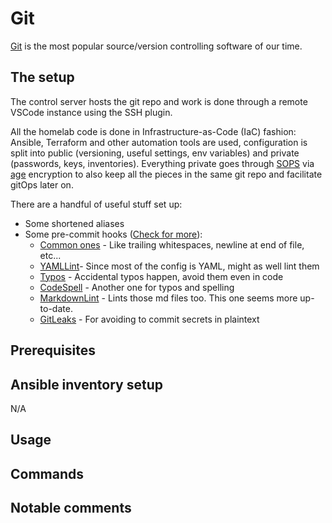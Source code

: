 # Git

[Git](https://git-scm.com/) is the most popular source/version controlling software of our time.

## The setup

The control server hosts the git repo and work is done through a remote VSCode instance using the SSH plugin.

All the homelab code is done in Infrastructure-as-Code (IaC) fashion: Ansible, Terraform and other automation tools are used, configuration is split into public (versioning, useful settings, env variables) and private (passwords, keys, inventories). Everything private goes through [SOPS](https://github.com/getsops/sops) via [age](https://github.com/FiloSottile/age) encryption to also keep all the pieces in the same git repo and facilitate gitOps later on.

There are a handful of useful stuff set up:

- Some shortened aliases
- Some pre-commit hooks ([Check for more](https://pre-commit.com/hooks.html)):
  - [Common ones](https://github.com/pre-commit/pre-commit-hooks) - Like trailing whitespaces, newline at end of file, etc...
  - [YAMLLint](https://github.com/adrienverge/yamllint)- Since most of the config is YAML, might as well lint them
  - [Typos](https://github.com/crate-ci/typos) - Accidental typos happen, avoid them even in code
  - [CodeSpell](https://github.com/codespell-project/codespell) - Another one for typos and spelling
  - [MarkdownLint](https://github.com/DavidAnson/markdownlint-cli2) - Lints those md files too. This one seems more up-to-date.
  - [GitLeaks](https://github.com/gitleaks/gitleaks) - For avoiding to commit secrets in plaintext

## Prerequisites

## Ansible inventory setup

N/A

## Usage

## Commands

## Notable comments
